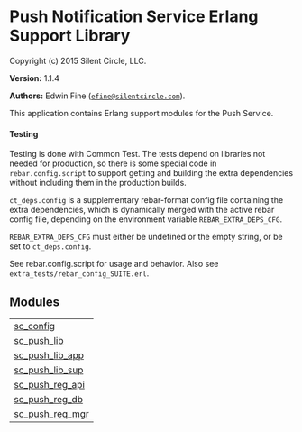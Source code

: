 

# Push Notification Service Erlang Support Library #

Copyright (c) 2015 Silent Circle, LLC.

__Version:__ 1.1.4

__Authors:__ Edwin Fine ([`efine@silentcircle.com`](mailto:efine@silentcircle.com)).

This application contains Erlang support modules for the Push Service.


#### <a name="Testing">Testing</a> ####

Testing is done with Common Test. The tests depend on libraries not needed for
production, so there is some special code in `rebar.config.script` to support
getting and building the extra dependencies without including them in the
production builds.

`ct_deps.config` is a supplementary rebar-format config file containing the
extra dependencies, which is dynamically merged with the active rebar config
file, depending on the environment variable `REBAR_EXTRA_DEPS_CFG`.

`REBAR_EXTRA_DEPS_CFG` must either be undefined or the empty string, or be set
to `ct_deps.config`.

See rebar.config.script for usage and behavior. Also see
`extra_tests/rebar_config_SUITE.erl`.


## Modules ##


<table width="100%" border="0" summary="list of modules">
<tr><td><a href="sc_config.md" class="module">sc_config</a></td></tr>
<tr><td><a href="sc_push_lib.md" class="module">sc_push_lib</a></td></tr>
<tr><td><a href="sc_push_lib_app.md" class="module">sc_push_lib_app</a></td></tr>
<tr><td><a href="sc_push_lib_sup.md" class="module">sc_push_lib_sup</a></td></tr>
<tr><td><a href="sc_push_reg_api.md" class="module">sc_push_reg_api</a></td></tr>
<tr><td><a href="sc_push_reg_db.md" class="module">sc_push_reg_db</a></td></tr>
<tr><td><a href="sc_push_req_mgr.md" class="module">sc_push_req_mgr</a></td></tr></table>

